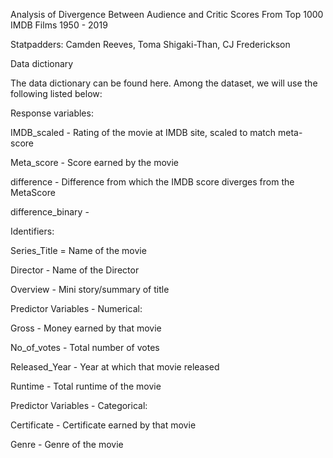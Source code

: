 Analysis of Divergence Between Audience and Critic Scores
From Top 1000 IMDB Films 1950 - 2019

Statpadders: Camden Reeves, Toma Shigaki-Than, CJ Frederickson

Data dictionary

The data dictionary can be found here. Among the dataset, we will use the following listed below:

Response variables:

IMDB_scaled - Rating of the movie at IMDB site, scaled to match meta-score

Meta_score - Score earned by the movie 

difference - Difference from which the IMDB score diverges from the MetaScore

difference_binary - 

Identifiers:

Series_Title = Name of the movie

Director - Name of the Director

Overview - Mini story/summary of title

Predictor Variables - Numerical:

Gross - Money earned by that movie

No_of_votes - Total number of votes 

Released_Year - Year at which that movie released

Runtime - Total runtime of the movie

Predictor Variables - Categorical:

Certificate - Certificate earned by that movie 

Genre - Genre of the movie
